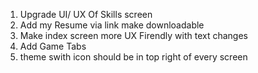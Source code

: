 1. Upgrade UI/ UX Of Skills screen 
2. Add my Resume via link make downloadable 
3. Make index screen more UX Firendly with text changes
4. Add Game Tabs
5. theme swith icon should be in top right of every screen 